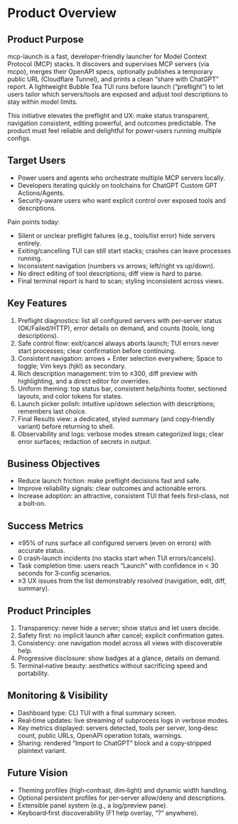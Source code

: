 # Product Overview

## Product Purpose
mcp-launch is a fast, developer‑friendly launcher for Model Context Protocol (MCP) stacks. It discovers and supervises MCP servers (via mcpo), merges their OpenAPI specs, optionally publishes a temporary public URL (Cloudflare Tunnel), and prints a clean “share with ChatGPT” report. A lightweight Bubble Tea TUI runs before launch (“preflight”) to let users tailor which servers/tools are exposed and adjust tool descriptions to stay within model limits.

This initiative elevates the preflight and UX: make status transparent, navigation consistent, editing powerful, and outcomes predictable. The product must feel reliable and delightful for power‑users running multiple configs.

## Target Users
- Power users and agents who orchestrate multiple MCP servers locally.
- Developers iterating quickly on toolchains for ChatGPT Custom GPT Actions/Agents.
- Security‑aware users who want explicit control over exposed tools and descriptions.

Pain points today:
- Silent or unclear preflight failures (e.g., tools/list error) hide servers entirely.
- Exiting/cancelling TUI can still start stacks; crashes can leave processes running.
- Inconsistent navigation (numbers vs arrows; left/right vs up/down).
- No direct editing of tool descriptions; diff view is hard to parse.
- Final terminal report is hard to scan; styling inconsistent across views.

## Key Features
1. Preflight diagnostics: list all configured servers with per‑server status (OK/Failed/HTTP), error details on demand, and counts (tools, long descriptions).
2. Safe control flow: exit/cancel always aborts launch; TUI errors never start processes; clear confirmation before continuing.
3. Consistent navigation: arrows + Enter selection everywhere; Space to toggle; Vim keys (hjkl) as secondary.
4. Rich description management: trim to ≤300, diff preview with highlighting, and a direct editor for overrides.
5. Uniform theming: top status bar, consistent help/hints footer, sectioned layouts, and color tokens for states.
6. Launch picker polish: intuitive up/down selection with descriptions; remembers last choice.
7. Final Results view: a dedicated, styled summary (and copy‑friendly variant) before returning to shell.
8. Observability and logs: verbose modes stream categorized logs; clear error surfaces; redaction of secrets in output.

## Business Objectives
- Reduce launch friction: make preflight decisions fast and safe.
- Improve reliability signals: clear outcomes and actionable errors.
- Increase adoption: an attractive, consistent TUI that feels first‑class, not a bolt‑on.

## Success Metrics
- ≥95% of runs surface all configured servers (even on errors) with accurate status.
- 0 crash‑launch incidents (no stacks start when TUI errors/cancels).
- Task completion time: users reach “Launch” with confidence in < 30 seconds for 3‑config scenarios.
- ≥3 UX issues from the list demonstrably resolved (navigation, edit, diff, summary).

## Product Principles
1. Transparency: never hide a server; show status and let users decide.
2. Safety first: no implicit launch after cancel; explicit confirmation gates.
3. Consistency: one navigation model across all views with discoverable help.
4. Progressive disclosure: show badges at a glance, details on demand.
5. Terminal‑native beauty: aesthetics without sacrificing speed and portability.

## Monitoring & Visibility
- Dashboard type: CLI TUI with a final summary screen.
- Real‑time updates: live streaming of subprocess logs in verbose modes.
- Key metrics displayed: servers detected, tools per server, long‑desc count, public URLs, OpenAPI operation totals, warnings.
- Sharing: rendered “Import to ChatGPT” block and a copy‑stripped plaintext variant.

## Future Vision
- Theming profiles (high‑contrast, dim‑light) and dynamic width handling.
- Optional persistent profiles for per‑server allow/deny and descriptions.
- Extensible panel system (e.g., a log/preview pane).
- Keyboard‑first discoverability (F1 help overlay, “?” anywhere).
